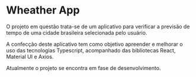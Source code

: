 # Wheather App

O projeto em questão trata-se de um aplicativo para verificar a previsão de tempo de uma cidade brasileira selecionada pelo usuário.

A confecção deste aplicativo tem como objetivo apreender e melhorar o uso das tecnologias Typescript, acompanhado das bibliotecas React, Material UI e Axios.

Atualmente o projeto se encontra em fase de desenvolvimento.
